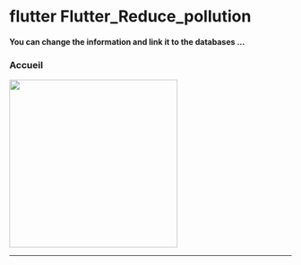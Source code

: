 <h1> flutter Flutter_Reduce_pollution </h1> 
<h4> You can change the information and link it to the databases ...</h4>
<h3>Accueil</h3>

<img src="https://github.com/abenkoula71/flutter-food-pizza-dominos/blob/main/Screenshot_1643401922.png" width="300" /> <hr>
